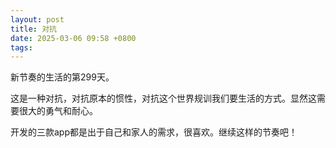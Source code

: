 ```yaml
---
layout: post
title: 对抗
date: 2025-03-06 09:58 +0800
tags: 
---
```


新节奏的生活的第299天。

这是一种对抗，对抗原本的惯性，对抗这个世界规训我们要生活的方式。显然这需要很大的勇气和耐心。

开发的三款app都是出于自己和家人的需求，很喜欢。继续这样的节奏吧！
